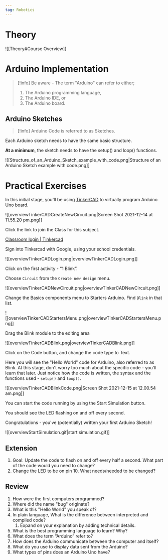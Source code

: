 ```yaml
---
tag: Robotics
---
```

# Theory
![[Theory#Course Overview]]

# Arduino Implementation


> [!info] Be aware - The term "Arduino" can refer to either;
>
> 1. The Arduino programming language,
> 2. The Arduino IDE, or
> 3. The Arduino board.


## Arduino Sketches

> [!info] Arduino Code is referred to as Sketches.


Each Arduino sketch needs to have the same basic structure.

**At a minimum**, the sketch needs to have the setup() and loop() functions.

![[Structure_of_an_Arduino_Sketch_example_with_code.png|Structure of an Arduino Sketch example with code.png]]

# Practical Exercises

In this initial stage, you'll be using [TinkerCAD](https://www.tinkercad.com/) to virtually program Arduino Uno board.

![[overviewTinkerCADCreateNewCircuit.png|Screen Shot 2021-12-14 at 11.55.20 pm.png]]

Click the link to join the Class for this subject.

[Classroom login | Tinkercad](https://www.tinkercad.com/joinclass/QM5M8HWQJSG6)

Sign into Tinkercad with Google, using your school credentials.

![[overviewTinkerCADLogin.png|overviewTinkerCADLogin.png]]

Click on the first activity - “1 Blink”.

Choose `Circuit` from the `Create new design` menu.

![[overviewTinkerCADNewCircuit.png|overviewTinkerCADNewCircuit.png]]

Change the Basics components menu to Starters Arduino. Find `Blink` in that list.

![[overviewTinkerCADStartersMenu.png|overviewTinkerCADStartersMenu.png]]

Drag the Blink module to the editing area

![[overviewTinkerCADBlink.png|overviewTinkerCADBlink.png]]

Click on the Code button, and change the code type to Text.

Here you will see the "Hello World" code for Arduino, also referred to as Blink. At this stage, don't worry too much about the specific code - you'll learn that later. Just notice how the code is written, the syntax and the functions used - `setup()` and `loop()`.

![[overviewTinkerCADBlinkCode.png|Screen Shot 2021-12-15 at 12.00.54 am.png]]

You can start the code running by using the Start Simulation button.

You should see the LED flashing on and off every second.

Congratulations - you've (potentially) written your first Arduino Sketch!

![[overviewStartSimulation.gif|start simulation.gif]]

## Extension

1. Goal: Update the code to flash on and off every half a second. 
	What part of the code would you need to change? 
2. Change the LED to be on pin 10. 
	What needs/needed to be changed?

## Review

1. How were the first computers programmed?
2. Where did the name "bug" originate?
3. What is this "Hello World" you speak of?
4. In plain language, What is the difference between interpreted and compiled code?
	1. Expand on your explanation by adding technical details.
5. What is the best programming language to learn? Why?
6. What does the term “Arduino” refer to?
7. How does the Arduino communicate between the computer and itself?
8. What do you use to display data sent from the Arduino?
9. What types of pins does an Arduino Uno have?


